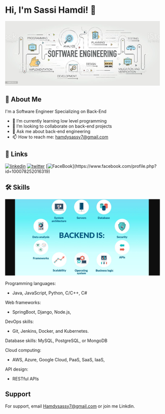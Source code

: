 # Hi, I'm Sassi Hamdi! 👋 

![banner](istockphoto-636526232-1024x1024.jpg)



## 🚀 About Me
I'm a Software Engineer Specializing on Back-End

 
- 🌱 I’m currently learning low level programming
- 👯 I’m looking to collaborate on back-end projects
- 💬 Ask me about back-end engineering
- 📫 How to reach me: hamdysassy7@gmail.com


## 🔗 Links

[![linkedin](https://img.shields.io/badge/linkedin-0A66C2?style=for-the-badge&logo=linkedin&logoColor=white)](https://www.linkedin.com/in/sassi-hamdi/)
[![twitter](https://img.shields.io/badge/twitter-1DA1F2?style=for-the-badge&logo=twitter&logoColor=white)](https://twitter.com/Hamdy077)
[![FaceBook](https://img.shields.io/badge/facebook-000?)](https://www.facebook.com/profile.php?id=100078252016319)


## 🛠 Skills
![banner](73f89c114b442fcae610e199c938c807.jpeg)

Programming languages:
+ Java, JavaScript, Python, C/C++, C#

Web frameworks:
+ SpringBoot, Django, Node.js,

DevOps skills:
+  Git, Jenkins, Docker, and Kubernetes.

Database skills: 
MySQL, PostgreSQL, or MongoDB

Cloud computing:
+ AWS, Azure, Google Cloud, PaaS, SaaS, IaaS,

API design:
 + RESTful APIs

## Support

For support, email Hamdysassy7@gmail.com or join me Linkdin.


              
